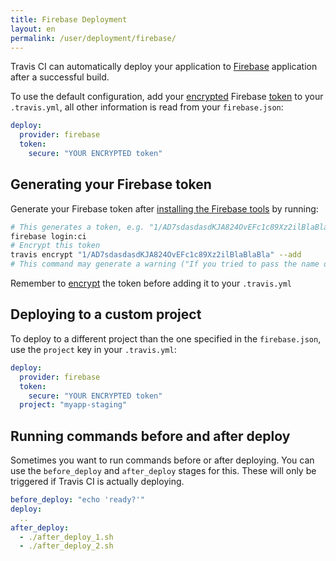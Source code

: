 ```yaml
---
title: Firebase Deployment
layout: en
permalink: /user/deployment/firebase/
---
```


<div id="toc"></div>

Travis CI can automatically deploy your application to [Firebase](https://firebase.google.com/)
application after a successful build.

To use the default configuration, add your [encrypted](/user/encryption-keys/#Usage) Firebase [token](/user/deployment/firebase/#Generating-your-Firebase-token) to your `.travis.yml`, all other information is read from your `firebase.json`:

```yaml
deploy:
  provider: firebase
  token:
    secure: "YOUR ENCRYPTED token"
```

## Generating your Firebase token

Generate your Firebase token after [installing the Firebase tools](https://github.com/firebase/firebase-tools#installation) by running:

```bash
# This generates a token, e.g. "1/AD7sdasdasdKJA824OvEFc1c89Xz2ilBlaBlaBla"
firebase login:ci
# Encrypt this token
travis encrypt "1/AD7sdasdasdKJA824OvEFc1c89Xz2ilBlaBlaBla" --add
# This command may generate a warning ("If you tried to pass the name of the repository as the first argument, you probably won't get the results you wanted"). You can ignore it.
```

Remember to [encrypt](/user/encryption-keys/#Usage) the token before adding it to your `.travis.yml`

## Deploying to a custom project

To deploy to a different project than the one specified in the `firebase.json`, use the `project` key in your `.travis.yml`:

```yaml
deploy:
  provider: firebase
  token:
    secure: "YOUR ENCRYPTED token"
  project: "myapp-staging"
```

## Running commands before and after deploy

Sometimes you want to run commands before or after deploying. You can use
the `before_deploy` and `after_deploy` stages for this. These will only be
triggered if Travis CI is actually deploying.

```yaml
before_deploy: "echo 'ready?'"
deploy:
  ..
after_deploy:
  - ./after_deploy_1.sh
  - ./after_deploy_2.sh
```
